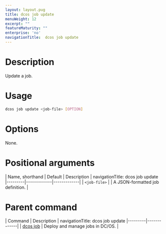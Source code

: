 ```yaml
---
layout: layout.pug
title: dcos job update
menuWeight: 12
excerpt: ""
featureMaturity: ""
enterprise: 'no'
navigationTitle:  dcos job update
---
```


<!-- This source repo for this topic is https://github.com/dcos/dcos-docs -->

    
# Description
Update a job.

# Usage

```bash
dcos job update <job-file> [OPTION]
```

# Options

None.

# Positional arguments

| Name, shorthand | Default | Description |
navigationTitle:  dcos job update
|---------|-------------|-------------|
| `<job-file>`   |             |  A JSON-formatted job definition. |

# Parent command

| Command | Description |
navigationTitle:  dcos job update
|---------|-------------|
| [dcos job](/docs/1.10/cli/command-reference/dcos-job/) |  Deploy and manage jobs in DC/OS. |

<!-- # Examples -->
